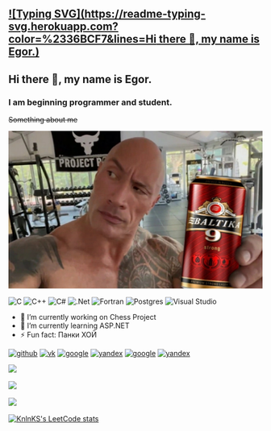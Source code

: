 ## [![Typing SVG](https://readme-typing-svg.herokuapp.com?color=%2336BCF7&lines=Hi there 👋, my name is Egor.)](https://git.io/typing-svg)
## Hi there 👋, my name is Egor.
### I am beginning programmer and student.
~~Something about me~~

![](https://github.com/bygorishe/bygorishe_test/blob/master/rock.jpg)

![C](https://img.shields.io/badge/c-%2300599C.svg?style=for-the-badge&logo=c&logoColor=white)
![C++](https://img.shields.io/badge/c++-%2300599C.svg?style=for-the-badge&logo=c%2B%2B&logoColor=white)
![C#](https://img.shields.io/badge/c%23-%23239120.svg?style=for-the-badge&logo=c-sharp&logoColor=white)
![.Net](https://img.shields.io/badge/.NET-5C2D91?style=for-the-badge&logo=.net&logoColor=white) 
![Fortran](https://img.shields.io/badge/Fortran-%23734F96.svg?style=for-the-badge&logo=fortran&logoColor=white)
![Postgres](https://img.shields.io/badge/postgres-%23316192.svg?style=for-the-badge&logo=postgresql&logoColor=white) 
![Visual Studio](https://img.shields.io/badge/Visual%20Studio-5C2D91.svg?style=for-the-badge&logo=visual-studio&logoColor=white)

- 🔭 I’m currently working on Chess Project 
- 🌱 I’m currently learning ASP.NET 
- ⚡ Fun fact: Панки ХОЙ 


[<img src='https://cdn.jsdelivr.net/npm/simple-icons@3.0.1/icons/github.svg' alt='github' height='40'>](https://github.com/bygorishe)
[<img src='https://cdn.jsdelivr.net/npm/simple-icons@3.0.1/icons/vk.svg' alt='vk' height='40'>](https://vk.com/bygorishe) 
[<img src='https://cdn.jsdelivr.net/npm/simple-icons@3.0.1/icons/google.svg' alt='google' height='40'>]()
[<img src='https://cdn.jsdelivr.net/npm/simple-icons@3.0.1/icons/yandex.svg' alt='yandex' height='40'>]()
[<img src='https://cdn.jsdelivr.net/npm/simple-icons@3.0.1/icons/telegram.svg' alt='google' height='40'>]() 
[<img src='https://cdn.jsdelivr.net/npm/simple-icons@3.0.1/icons/instagram.svg' alt='yandex' height='40'>]()

![](https://github-profile-summary-cards.vercel.app/api/cards/most-commit-language?username=bygorishe&theme=solarized_dark)

![](https://github-profile-summary-cards.vercel.app/api/cards/repos-per-language?username=bygorishe&theme=solarized_dark)

![](https://github-profile-summary-cards.vercel.app/api/cards/stats?username=bygorishe&theme=solarized_dark)

[![KnlnKS's LeetCode stats](https://leetcode-stats-six.vercel.app/api?username=bygorishe&theme=dark)](https://github.com/bygorishe/leetcode-stats)
